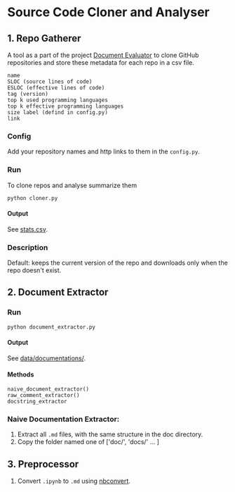 # Source Code Cloner and Analyser

## 1. Repo Gatherer

A tool as a part of the project [Document Evaluator]() to clone GitHub repositories and store these metadata for each repo in a csv file.

```
name
SLOC (source lines of code)
ESLOC (effective lines of code)
tag (version)
top k used programming languages
top k effective programming languages
size label (defind in config.py)
link
```

### Config
Add your repository names and http links to them in the `config.py`.

### Run

To clone repos and analyse summarize them
```
python cloner.py
```

#### Output
See [stats.csv](https://github.com/ghazalrafiei/RepoGatherer/blob/main/stats.csv).

### Description
Default: keeps the current version of the repo and downloads only when the repo doesn't exist.

## 2. Document Extractor

### Run
```
python document_extractor.py
```
#### Output
See [data/documentations/]().

#### Methods
```
naive_document_extractor()
raw_comment_extractor()
docstring_extractor
```

### Naive Documentation Extractor:

1. Extract all `.md` files, with the same structure in the doc directory.
2. Copy the folder named one of ['doc/', 'docs/' ... ]

## 3. Preprocessor

1. Convert `.ipynb` to `.md` using [nbconvert](https://github.com/jupyter/nbconvert).
